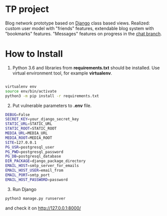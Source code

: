 # TP project

Blog network prototype based on [Django](https://docs.djangoproject.com/) class based views. Realized: custom user model with "friends" features, extendable blog system with "bookmarks" features. "Messages" features on progress in the [chat branch](https://github.com/olegush/37_transcendence_1/tree/chat).


# How to Install

1. Python 3.6 and libraries from **requirements.txt** should be installed. Use virtual environment tool, for example **virtualenv**.

```bash

virtualenv env
source env/bin/activate
python3 -m pip install -r requirements.txt
```

2. Put vulnerable parameters to **.env** file.

```bash
DEBUG=False
SECRET_KEY=your_django_secret_key
STATIC_URL=STATIC_URL
STATIC_ROOT=STATIC_ROOT
MEDIA_URL=MEDIA_URL
MEDIA_ROOT=MEDIA_ROOT
SITE=127.0.0.1
PG_USR=postgresql_user
PG_PWD=postgresql_password
PG_DB=postgresql_database
DIR_PACKAGE=django_package_directory
EMAIL_HOST=smtp_server_for_emails
EMAIL_HOST_USER=email_from
EMAIL_PORT=smtp_port
EMAIL_HOST_PASSWORD=password
```

3. Run Django
```bash
python3 manage.py runserver
```
and check it on http://127.0.0.1:8000/
